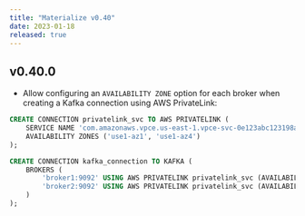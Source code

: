 ```yaml
---
title: "Materialize v0.40"
date: 2023-01-18
released: true
---
```


## v0.40.0

* Allow configuring an `AVAILABILITY ZONE` option for each broker when creating
  a Kafka connection using AWS PrivateLink:

```sql
CREATE CONNECTION privatelink_svc TO AWS PRIVATELINK (
    SERVICE NAME 'com.amazonaws.vpce.us-east-1.vpce-svc-0e123abc123198abc',
    AVAILABILITY ZONES ('use1-az1', 'use1-az4')
);

CREATE CONNECTION kafka_connection TO KAFKA (
    BROKERS (
        'broker1:9092' USING AWS PRIVATELINK privatelink_svc (AVAILABILITY ZONE 'use1-az1'),
        'broker2:9092' USING AWS PRIVATELINK privatelink_svc (AVAILABILITY ZONE 'use1-az4', PORT 9093)
    )
);
```
